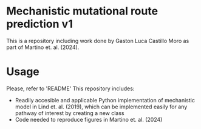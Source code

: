 # Mechanistic mutational route prediction v1
This is a repository including work done by Gaston Luca Castillo Moro as part of Martino et. al. (2024). 
# Usage
Please, refer to 'README'
This repository includes: 
- Readily accesible and applicable Python implementation of mechanistic model in Lind et. al. (2019), which can be implemented easily for any pathway of interest by creating a new class 
- Code needed to reproduce figures in Martino et. al. (2024)
